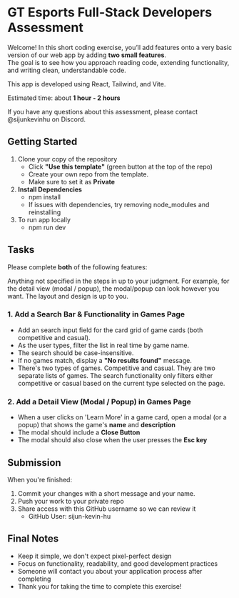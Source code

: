# GT Esports Full-Stack Developers Assessment

Welcome! In this short coding exercise, you’ll add features onto a very basic version of our web app by adding **two small features**.  
The goal is to see how you approach reading code, extending functionality, and writing clean, understandable code.

This app is developed using React, Tailwind, and Vite.

Estimated time: about **1 hour - 2 hours**

If you have any questions about this assessment, please contact @sijunkevinhu on Discord.

## Getting Started

1. Clone your copy of the repository
    - Click **"Use this template"** (green button at the top of the repo)
    - Create your own repo from the template.
    - Make sure to set it as **Private**
2. **Install Dependencies**
    - npm install
    - If issues with dependencies, try removing node_modules and reinstalling
3. To run app locally
    - npm run dev

## Tasks

Please complete **both** of the following features:

Anything not specified in the steps in up to your judgment.
For example, for the detail view (modal / popup), the modal/popup can look however you want. The layout and design is up to you.

### 1. Add a Search Bar & Functionality in Games Page

- Add an search input field for the card grid of game cards (both competitive and casual).
- As the user types, filter the list in real time by game name.
- The search should be case-insensitive.
- If no games match, display a **"No results found"** message.
- There's two types of games. Competitive and casual. They are two separate lists of games. The search functionality only filters either competitive or casual based on the current type selected on the page.

### 2. Add a Detail View (Modal / Popup) in Games Page

- When a user clicks on 'Learn More' in a game card, open a modal (or a popup) that shows the game's **name** and **description**
- The modal should include a **Close Button**
- The modal should also close when the user presses the **Esc key**

## Submission

When you're finished:

1. Commit your changes with a short message and your name.
2. Push your work to your private repo
3. Share access with this GitHub username so we can review it
    - GitHub User: sijun-kevin-hu

## Final Notes

- Keep it simple, we don't expect pixel-perfect design
- Focus on functionality, readability, and good development practices
- Someone will contact you about your application process after completing
- Thank you for taking the time to complete this exercise!
